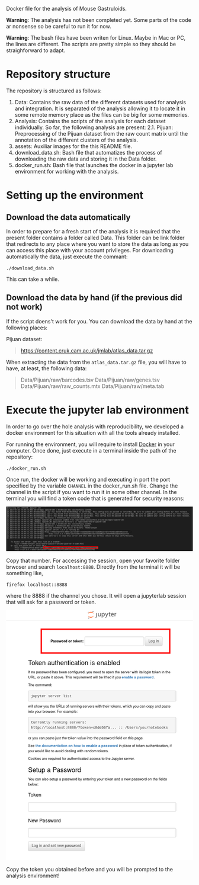 Docker file for the analysis of Mouse Gastruloids.

**Warning**: The analysis has not been completed yet. Some parts of the code ar nonsense so be careful to run it for now.

**Warning**: The bash files have been writen for Linux. Maybe in Mac or PC, the lines are different. The scripts are pretty simple so they should be straighforward to adapt.

# Repository structure

The repository is structured as follows:

1. Data: Contains the raw data of the different datasets used for analysis and integration. It is separated of the analysis allowing it to locate it in some remote memory place as the files can be big for some memories.
2. Analysis: Contains the scripts of the analysis for each dataset individually. So far, the following analysis are present:
    2.1. Pijuan: Preprocessing of the Pijuan dataset from the raw count matrix until the annotation of the different clusters of the analysis.
3. assets: Auxiliar images for the this README file.
4. download_data.sh: Bash file that automatizes the process of downloading the raw data and storing it in the Data folder.
5. docker_run.sh: Bash file that launches the docker in a jupyter lab environment for working with the analysis.

# Setting up the environment

## Download the data automatically

In order to prepare for a fresh start of the analysis it is required that the present folder contains a folder called Data. This folder can be link folder that redirects to any place where you want to store the data as long as you can access this place with your account privileges. For downloading automatically the data, just execute the commant:

```
./download_data.sh
```

This can take a while.

## Download the data by hand (if the previous did not work)

If the script doens't work for you. You can download the data by hand at the following places:

Pijuan dataset:
> https://content.cruk.cam.ac.uk/jmlab/atlas_data.tar.gz

When extracting the data from the `atlas_data.tar.gz` file, you will have to have, at least, the following data:

> Data/Pijuan/raw/barcodes.tsv
> Data/Pijuan/raw/genes.tsv
> Data/Pijuan/raw/raw_counts.mtx
> Data/Pijuan/raw/meta.tab

# Execute the jupyter lab environment

In order to go over the hole analysis with reproducibility, we developed a docker environment for this situation with all the tools already installed.

For running the environment, you will require to install [Docker](https://www.docker.com/) in your computer. Once done, just execute in a terminal inside the path of the repository:

```
./docker_run.sh
```

Once run, the docker will be working and executing in port the port specified by the variable `CHANNEL` in the docker_run.sh file. Change the channel in the  script if you want to run it in some other channel. In the terminal you will find a token code that is generated for security reasons:

![](assets/token.png)

Copy that number. For accessing the session, open your favorite folder brwoser and search `localhost:8888`. Directly from the terminal it will be something like,

```
firefox localhost::8888
```
where the 8888 if the channel you chose. It will open a jupyterlab session that will ask for a password or token.  

![](assets/jupyterlab.png)

Copy the token you obtained before and you will be prompted to the analysis environment! 
